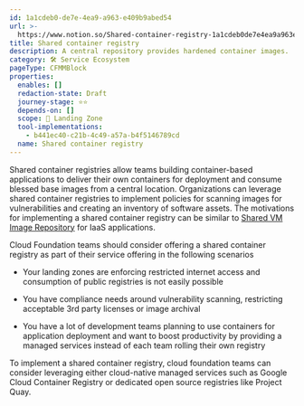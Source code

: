 ```yaml
---
id: 1a1cdeb0-de7e-4ea9-a963-e409b9abed54
url: >-
  https://www.notion.so/Shared-container-registry-1a1cdeb0de7e4ea9a963e409b9abed54
title: Shared container registry
description: A central repository provides hardened container images.
category: 🛠 Service Ecosystem
pageType: CFMMBlock
properties:
  enables: []
  redaction-state: Draft
  journey-stage: ⭐️⭐️
  depends-on: []
  scope: 🛬 Landing Zone
  tool-implementations:
    - b441ec40-c21b-4c49-a57a-b4f5146789cd
  name: Shared container registry
---
```


Shared container registries allow teams building container-based applications to deliver their own containers for deployment and consume blessed base images from a central location. Organizations can leverage shared container registries to implement policies for scanning images for vulnerabilities and creating an inventory of software assets. The motivations for implementing a shared container registry can be similar to [Shared VM Image Repository](./shared-vm-image-repository.md) for IaaS applications.

Cloud Foundation teams should consider offering a shared container registry as part of their service offering in the following scenarios

- Your landing zones are enforcing restricted internet access and consumption of public registries is not easily possible

- You have compliance needs around vulnerability scanning, restricting acceptable 3rd party licenses or image archival

- You have a lot of development teams planning to use containers for application deployment and want to boost productivity by providing a managed services instead of each team rolling their own registry

To implement a shared container registry, cloud foundation teams can consider leveraging either cloud-native managed services such as Google Cloud Container Registry or dedicated open source registries like Project Quay.


